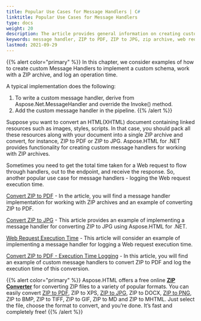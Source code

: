 ```yaml
---
title: Popular Use Cases for Message Handlers | C#
linktitle: Popular Use Cases for Message Handlers
type: docs
weight: 20
description: The article provides general information on creating custom message handlers for different popular use cases using Aspose.HTML for .NET - convert ZIP to PDF, convert ZIP to JPG, log a web request execution time.   
keywords: message handler, ZIP to PDF, ZIP to JPG, zip archive, web request
lastmod: 2021-09-29
---
```

<link href="./../../style.css" rel="stylesheet" type="text/css" />

{{% alert color="primary" %}} 
In this chapter, we consider examples of how to create custom Message Handlers to implement a custom schema, work with a ZIP archive, and log an operation time.

A typical implementation does the following:

1. To write a custom message handler, derive from Aspose.Net.MessageHandler and override the Invoke() method. 
2. Add the custom message handler in the pipeline.
{{% /alert %}}

Suppose you want to convert an HTML(XHTML) document containing linked resources such as images, styles, scripts. In that case, you should pack all these resources along with your document into a single ZIP archive and convert, for instance, ZIP to PDF or ZIP to JPG. Aspose.HTML for .NET provides functionality for creating custom message handlers for working with ZIP archives.

Sometimes you need to get the total time taken for a Web request to flow through handlers, out to the endpoint, and receive the response. So, another popular use case for message handlers - logging the Web request execution time.

[Convert ZIP to PDF](/html/net/message-handlers/convert-zip-to-pdf/) - In the article, you will find a message handler implementation for working with ZIP archives and an example of converting ZIP to PDF. 

[Convert ZIP to JPG](/html/net/message-handlers/convert-zip-to-jpg/) - This article provides an example of implementing a message handler for converting ZIP to JPG using Aspose.HTML for .NET.

[Web Request Execution Time](/html/net/message-handlers/web-request-execution-time/) - This article will consider an example of implementing a message handler for logging a Web request execution time.

[Convert ZIP to PDF - Execution Time Logging](/html/net/message-handlers/zip-to-pdf-time-logging/) - In this article, you will find an example of custom message handlers to convert ZIP to PDF and log the execution time of this conversion.

{{% alert color="primary" %}} 
Aspose.HTML offers a free online [**ZIP Converter**](https://products.aspose.app/html/en/conversion/zip) for converting ZIP files to a variety of popular formats. You can easily convert [ZIP to PDF](https://products.aspose.app/html/en/conversion/zip-to-pdf), ZIP to XPS,  [ZIP to JPG](https://products.aspose.app/html/en/conversion/zip-to-jpg), ZIP to DOCX, [ZIP to PNG](https://products.aspose.app/html/en/conversion/zip-to-png), ZIP to BMP, ZIP to TIFF, ZIP to GIF, ZIP to MD and ZIP to MHTML. Just select the file, choose the format to convert, and you’re done. It’s fast and completely free!
{{% /alert %}}







